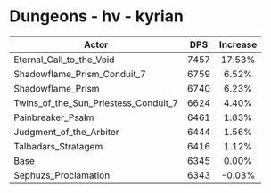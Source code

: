 # Dungeons - hv - kyrian
| Actor | DPS | Increase |
|---|:---:|:---:|
|Eternal_Call_to_the_Void|7457|17.53%|
|Shadowflame_Prism_Conduit_7|6759|6.52%|
|Shadowflame_Prism|6740|6.23%|
|Twins_of_the_Sun_Priestess_Conduit_7|6624|4.40%|
|Painbreaker_Psalm|6461|1.83%|
|Judgment_of_the_Arbiter|6444|1.56%|
|Talbadars_Stratagem|6416|1.12%|
|Base|6345|0.00%|
|Sephuzs_Proclamation|6343|-0.03%|
